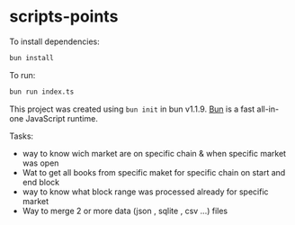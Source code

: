 # scripts-points

To install dependencies:

```bash
bun install
```

To run:

```bash
bun run index.ts
```

This project was created using `bun init` in bun v1.1.9. [Bun](https://bun.sh) is a fast all-in-one JavaScript runtime.



Tasks:

- way to know wich market are on specific chain & when specific market was open
- Wat to get all books from specific maket for specific chain on start and end block 
- way to know what block range was processed already  for specific market
- Way to merge 2 or more data (json , sqlite , csv ...) files 

